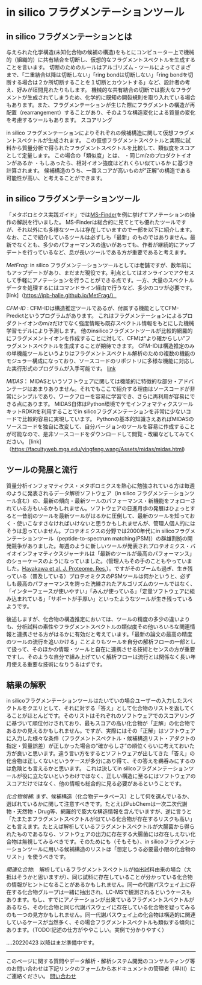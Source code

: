 # in silico フラグメンテーションツール


## in silico フラグメンテーションとは

与えられた化学構造(未知化合物の候補の構造)をもとにコンピューター上で機械的（組織的）に共有結合を切断し、仮想的なフラグメントスペクトルを生成することを言います。 切断のためのルールはアルゴリズム・ツールによってさまざまで、「二重結合以降は切断しない」「ring bondは切断しない」「ring bondを切断する場合は２か所切断することを１切断とカウントする」など、設計者の考え、好みが垣間見れたりもします。 機械的な共有結合の切断では膨大なフラグメントが生成されてしまうため、化学的に既知の開裂規則を取り入れている場合もあります。また、フラグメンテーションが生じた際にフラグメントの構造が再配置（rearrangement）することがあり、そのような構造変化による質量の変化を考慮するツールもあります。
スコアリング

in silico フラグメンテーションによりそれぞれの候補構造に関して仮想フラグメントスペクトルが生成されます。 この仮想フラグメントスペクトルと実際に試料から質量分析で得られたフラグメントスペクトルを比較して、類似度をスコアとして定量します。 この場合の「類似度」とは、 ・同じm/zのプロダクトイオンがあるか ・もしあったら、相対イオン強度はどれくらい似ているか に基づき計算されます。 候補構造のうち、一番スコアが高いものが”正解”の構造である可能性が高い、と考えることができます。


## in silico フラグメンテーションツール

「メタボロミクス実践ガイド」では[MS-Finder](http://prime.psc.riken.jp/compms/msfinder/main.html)を例に挙げてアノテーションの操作の解説を行いました。 MS-Finderは総合的に見てとても優れたツールですが、それ以外にも多様なツールは存在していますので一部を以下に紹介します。 なお、ここで紹介しているツールは必ずしも「最新」のものではありません。最新でなくとも、多少のパフォーマンスの違いがあっても、作者が継続的にアップデートを行っているなど、息が長いツールである方が重要であると考えます。

*MetFrag*: in silico フラグメンテーションツールとしては老舗ですが、数年前にもアップデートがあり、まだまだ現役です。利点としてはオンラインでアクセスして手軽にアノテーションを行うことができる点です。一方、大量のスペクトルデータを処理するにはコマンドライン経由で行うなど、多少のコツが必要です。 [link]（https://ipb-halle.github.io/MetFrag/）

*CFM-ID* : CFM-IDは構造推定ツールであるが、付属する機能としてCFM-Predictというプログラムがあります。 これはフラグメンテーションによるプロダクトイオンのm/zだけでなく強度情報も既存スペクトル情報をもとにした機械学習モデルにより予測します。 他のinsilicoフラグメントツールが比較的網羅的にフラグメメントイオンを作成することに対して、CFMは“より確からしい”フラグメントスペクトルを生成することが期待できます。 CFM-IDは構造推定のみの単機能ツールというよりはフラグメントスペクトル解析のための複数の機能のモジュラー構成になっており、ソースコードのリポジトリに多様な機能に対応した実行形式のプログラムが入手可能です。 [link](https://cfmid.wishartlab.com/)

*MIDAS*： MIDASというソフトウェアに関しては機能的に特徴的な部分・アドバンテージはあまりありません。それでもここで紹介する理由はソースコードが非常にシンプルであり、ワークフローを容易に学習でき、さらに再利用が容易にできる点にあります。 MIDAS自体はPython環境でケモインフォマティクスツールキットRDKitを利用することでin silicoフラグメンテーションを非常に少ないコードで比較的容易に実現しています。 Pythonの基本的知識さえあればMIDASのソースコードを独自に改変して、自分バージョンのツールを容易に作成することが可能なので、是非ソースコードをダウンロードして閲覧・改編などしてみてください。 [link]（https://facultyweb.mga.edu/yingfeng.wang/Assets/midas/midas.html)

## ツールの発展と流行
質量分析インフォマティクス・メタボロミクスを熱心に勉強されている方は毎週のように発表されるデータ解析ソフトウェア（in silico フラグメンテーションツール含む）の、最新の傾向・最新ツールのパフォーマンス・新機能をフォローされている方もいるかもしれません。ソフトウェアの日進月歩の発展はひょっとすると一昔前のツールを最新ツールがはるかに圧倒して、最新のツールを知っておく・使いこなすさなければいけないと思うかもしれませんが、管理人個人的にはそうは思っていません。プロテオミクスの分野では2000年代にin silicoフラグメンテーションツール（peptide-to-spectrum matching(PSM)）の群雄割拠の開発競争がありました。毎週のように新しいツールが発表されプロテオミクス・バイオインフォマティクスジャーナルは「最新のツールが最高のパフォーマンス」のショーケースのようになっていました。（管理人もその手のこともやっていました。[Hayakawa et al. J. Proteome. Res.](https://pubs.acs.org/doi/full/10.1021/pr400446z)）。ですがそのブームも過ぎ、生き残っている（普及している）プロテオミクスのPSMツールは何かというと、必ずしも最高のパフォーマンスを誇った洗練されたアルゴリズムのツールではなく、「インターフェースが使いやすい」「みんが使っている」「定量ソフトウェアに組み込まれている」「サポートが手厚い」といったようなツールが生き残っているようです。

後述しますが、化合物の構造推定においては、ツールの精度の多少の違いよりも、分析試料の素性やフラグメントスペクトルの類似度その他いろいろな関連情報と連携させる方がはるかに有効だと考えています。「最新の論文の最高の精度のツールの流行を追いかける」ことよりもツールを自分の解析フローの一部として扱って、そのほかの情報・ツールと自在に連携させる技術とセンスの方が重要ですし、そのような自分で組み上げていく解析フローは流行とは関係なく長い年月使える重要な技術になりうるはずです。




## 結果の解釈

in silicoフラグメンテーションツールはたいていの場合ユーザーの入力したスペクトルをクエリとして、それに対する「答え」として化合物のリストを返してくることがほとんどです。そのリストはそれぞれのソフトウェアでのスコアリングに基づいて順位付けされており、最もスコアの高い化合物が「正解」の化合物であるかの見えるかもしれません。ですが、実際にはその「正解」はソフトウェアに入力した様々な条件（フラグメントスペクトル・候補構造リスト・アダクトの指定・質量誤差）が正しかった場合の”確からしさ”の順位くらいに考えておいた方が良いと思います。違う言い方をするとソフトウェアが出してきた「答え」の化合物は正しくないというケースが多分にあり得て、その答えを鵜呑みにするのは危険とも言えるかと思います。
これは決してin silicoフラグメンテーションツールが役に立たないというわけではなく、正しい構造に至るにはソフトウェアのスコアだけではなく、他の情報も総合的に見る必要があるということです。

*化合物候補*: まず、候補構造（化合物データベース）として何を選んでいるか、選ばれているかに関して注意すべきです。たとえばPubChemは一次二次代謝物・天然物・Drug等、網羅的で膨大な構造情報を含んでいますが、逆に言うと「たまたまフラグメントスペクトルが似ている化合物が存在するリスクも高い」とも言えます。たとえば解析しているフラグメントスペクトルが大腸菌から得られたものであるなら、ソフトウェアの出力に存在する大腸菌には存在しえない化合物は無視してみるべきです。そのためにも（そもそも）、in silicoフラグメンテーションツールに用いる候補構造のリストは「想定しうる必要最小限の化合物のリスト」を使うべきです。


*関連化合物*:　解析しているフラグメントスペクトルが抽出試料由来の場合（大抵はそうかと思いますが）、同じ試料に存在していることが分かっている化合物の情報がヒントになることがあるかもしれません。同一の代謝パスウェイ上に存在する化合物グループは一緒に抽出され、LC-MSで観測されるというケースもあります。もし、すでにアノテーションが出来ているフラグメントスペクトルがあるなら、その化合物と同じ代謝パスウェイに存在している化合物を疑ってみるのも一つの見方かもしれません。同一代謝パスウェイ上の化合物は構造的に関連しているケースが当然多く、その場合フラグメントスペクトルも類似する傾向にあります。（TODO:記述の仕方がややこしい。実例で分かりやすく）

....20220423 以降はまだ準備中です。



---
このページに関する質問やデータ解析・解析システム開発のコンサルティング等のお問い合わせは下記リンクのフォームから本ドキュメントの管理者（早川）にご連絡ください。
[問い合わせ](https://docs.google.com/forms/d/e/1FAIpQLSe6AOt0oZvLJeJqJulQ3PcHuT05Lmu0SMUHUM82rRntMgCNmw/viewform?usp=pp_url)
